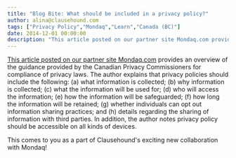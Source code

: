 ```yaml
---
title: "Blog Bite: What should be included in a privacy policy?"
author: alina@clausehound.com
tags: ["Privacy Policy","Mondaq","Learn","Canada (BC)"]
date: 2014-12-01 00:00:00
description: "This article posted on our partner site Mondaq.com provides an overview of the guidance provided by the Canadian Privacy Commissioners for compliance of privacy laws. The author explains that privacy..."
---
```


[This article posted on our partner site Mondaq.com](http://www.mondaq.com/canada/x/357246/Data+Protection+Privacy/Canadian+Privacy+Law+Regulatory+Guidance+For+Online+And+Mobile+Environments) provides an overview of the guidance provided by the Canadian Privacy Commissioners for compliance of privacy laws. The author explains that privacy policies should include the following: (a) what information is collected; (b) why information is collected; (c) what the information will be used for; (d) who will access the information; (e) how the information will be safeguarded; (f) how long the information will be retained; (g) whether individuals can opt out information sharing practices; and (h) details regarding the sharing of information with third parties. In addition, the author notes privacy policy should be accessible on all kinds of devices.

This comes to you as a part of Clausehound's exciting new collaboration with Mondaq!
